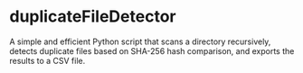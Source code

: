 # duplicateFileDetector
A simple and efficient Python script that scans a directory recursively, detects duplicate files based on SHA-256 hash comparison, and exports the results to a CSV file.
